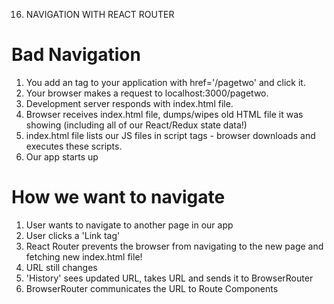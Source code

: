 16. NAVIGATION WITH REACT ROUTER

Bad Navigation
==================
1. You add an <a /> tag to your application with href='/pagetwo' and click it.
2. Your browser makes a request to localhost:3000/pagetwo.
3. Development server responds with index.html file.
4. Browser receives index.html file, dumps/wipes old HTML file it was showing (including all of our React/Redux state data!)
5. index.html file lists our JS files in script tags - browser downloads and executes these scripts.
6. Our app starts up

How we want to navigate
===========================

1. User wants to navigate to another page in our app
2. User clicks a 'Link tag'
3. React Router prevents the browser from navigating to the new page and fetching new index.html file!
4. URL still changes
5. 'History' sees updated URL, takes URL and sends it to BrowserRouter
6. BrowserRouter communicates the URL to Route Components